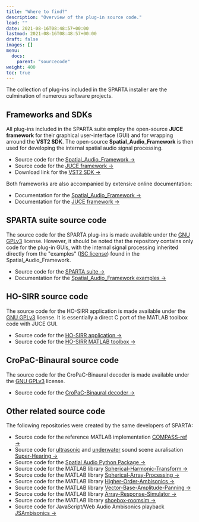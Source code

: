 ```yaml
---
title: "Where to find?"
description: "Overview of the plug-in source code."
lead: ""
date: 2021-08-16T08:48:57+00:00
lastmod: 2021-08-16T08:48:57+00:00
draft: false
images: []
menu:
  docs:
    parent: "sourcecode"
weight: 400
toc: true
---
```


The collection of plug-ins included in the SPARTA installer are the culmination of numerous software projects.

## Frameworks and SDKs

All plug-ins included in the SPARTA suite employ the open-source **JUCE framework** for their graphical user-interface (GUI) and for wrapping arround the **VST2 SDK**. The open-source **Spatial_Audio_Framework** is then used for developing the internal spatial audio signal processing.

* Source code for the [Spatial_Audio_Framework →](https://github.com/leomccormack/Spatial_Audio_Framework)
* Source code for the [JUCE framework →](https://github.com/juce-framework/JUCE)
* Download link for the [VST2 SDK →](https://web.archive.org/web/20181016150224/https://download.steinberg.net/sdk_downloads/vstsdk3610_11_06_2018_build_37.zip)

Both frameworks are also accompanied by extensive online documentation:
* Documentation for the [Spatial_Audio_Framework →](https://leomccormack.github.io/Spatial_Audio_Framework)
* Documentation for the [JUCE framework →](https://docs.juce.com/master/modules.html)
 
## SPARTA suite source code

The source code for the SPARTA plug-ins is made available under the [GNU GPLv3](https://choosealicense.com/licenses/gpl-3.0/) license. However, it should be noted that the repository contains only code for the plug-in GUIs, with the internal signal processing inherited directly from the "examples" ([ISC license](https://choosealicense.com/licenses/isc/)) found in the Spatial_Audio_Framework.

* Source code for the [SPARTA suite →](https://github.com/leomccormack/SPARTA)
* Documentation for the [Spatial_Audio_Framework examples →](https://leomccormack.github.io/Spatial_Audio_Framework/examples.html)

## HO-SIRR source code

The source code for the HO-SIRR application is made available under the [GNU GPLv3](https://choosealicense.com/licenses/gpl-3.0/) license. It is essentially a direct C port of the MATLAB toolbox code with JUCE GUI.

* Source code for the [HO-SIRR application →](https://github.com/leomccormack/HO-SIRR-GUI)
* Source code for the [HO-SIRR MATLAB toolbox →](https://github.com/leomccormack/HO-SIRR)

## CroPaC-Binaural source code

The source code for the CroPaC-Binaural decoder is made available under the [GNU GPLv3](https://choosealicense.com/licenses/gpl-3.0/) license.

* Source code for the [CroPaC-Binaural decoder →](https://github.com/leomccormack/CroPaC-Binaural)

## Other related source code

The following repositories were created by the same developers of SPARTA:

* Source code for the reference MATLAB implementation [COMPASS-ref →](https://github.com/polarch/COMPASS-ref) 
* Source code for [ultrasonic](../../help/related-publications/#pulkki2021superhuman) and [underwater](../../help/related-publications/#delikaris2018real) sound scene auralisation [Super-Hearing →](https://github.com/leomccormack/Super-Hearing)
* Source code for the [Spatial Audio Python Package →](https://github.com/chris-hld/spaudiopy)
* Source code for the MATLAB library [Spherical-Harmonic-Transform →](https://github.com/polarch/Spherical-Harmonic-Transform)
* Source code for the MATLAB library [Spherical-Array-Processing →](https://github.com/polarch/Spherical-Array-Processing)
* Source code for the MATLAB library [Higher-Order-Ambisonics →](https://github.com/polarch/Higher-Order-Ambisonics)
* Source code for the MATLAB library [Vector-Base-Amplitude-Panning →](https://github.com/polarch/Vector-Base-Amplitude-Panning)
* Source code for the MATLAB library [Array-Response-Simulator →](https://github.com/polarch/Array-Response-Simulator)
* Source code for the MATLAB library [shoebox-roomsim →](https://github.com/polarch/shoebox-roomsim)
* Source code for JavaScript/Web Audio Ambisonics playback [JSAmbisonics →](https://github.com/polarch/JSAmbisonics)